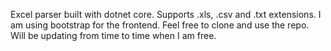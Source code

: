 Excel parser built with dotnet core.
Supports .xls, .csv and .txt extensions. 
I am using bootstrap for the frontend. Feel free to clone and use the repo. 
Will be updating from time to time when I am free. 